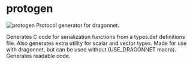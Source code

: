 # protogen
![protogen](https://images-wixmp-ed30a86b8c4ca887773594c2.wixmp.com/f/e3d0b655-d164-42f3-9254-51afe51b8850/de2erqu-19c5a186-0554-437b-a5be-47ee3cf842b0.png?token=eyJ0eXAiOiJKV1QiLCJhbGciOiJIUzI1NiJ9.eyJzdWIiOiJ1cm46YXBwOjdlMGQxODg5ODIyNjQzNzNhNWYwZDQxNWVhMGQyNmUwIiwiaXNzIjoidXJuOmFwcDo3ZTBkMTg4OTgyMjY0MzczYTVmMGQ0MTVlYTBkMjZlMCIsIm9iaiI6W1t7InBhdGgiOiJcL2ZcL2UzZDBiNjU1LWQxNjQtNDJmMy05MjU0LTUxYWZlNTFiODg1MFwvZGUyZXJxdS0xOWM1YTE4Ni0wNTU0LTQzN2ItYTViZS00N2VlM2NmODQyYjAucG5nIn1dXSwiYXVkIjpbInVybjpzZXJ2aWNlOmZpbGUuZG93bmxvYWQiXX0.q5P0pgGtHUgDkPRq9S93nzt3lxh3Fe7JF8Ps3buJKR4)
Protocol generator for dragonnet.

Generates C code for serialization functions from a types.def definitions file.
Also generates extra utility for scalar and vector types.
Made for use with dragonnet, but can be used without (USE_DRAGONNET macro).
Generates readable code.

